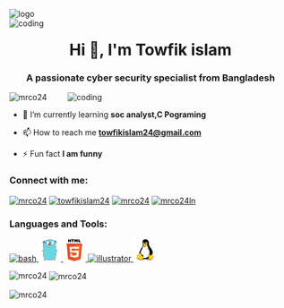 ![logo](https://github.com/mrco24/mrco24/blob/main/NIROB%20VI-2.jpg)
<img align="right" alt="coding" width="600" src="https://github.com/mrco24/mrco24/blob/main/NIROB%20VI-2.jpg">
<h1 align="center">Hi 👋, I'm Towfik islam</h1>
<h3 align="center">A passionate cyber security specialist from Bangladesh</h3>

<img align="right" alt="coding" width="400" src="https://user-images.githubusercontent.com/55389276/140866485-8fb1c876-9a8f-4d6a-98dc-08c4981eaf70.gif">

<p align="left"> <img src="https://komarev.com/ghpvc/?username=mrco24&label=Profile%20views&color=0e75b6&style=flat" alt="mrco24" /> </p>

- 🌱 I’m currently learning **soc analyst,C Pograming**

- 📫 How to reach me **towfikislam24@gmail.com**

- ⚡ Fun fact **I am funny**

<h3 align="left">Connect with me:</h3>
<p align="left">
<a href="https://twitter.com/mrco24" target="blank"><img align="center" src="https://raw.githubusercontent.com/rahuldkjain/github-profile-readme-generator/master/src/images/icons/Social/twitter.svg" alt="mrco24" height="30" width="40" /></a>
<a href="https://linkedin.com/in/towfikislam24" target="blank"><img align="center" src="https://raw.githubusercontent.com/rahuldkjain/github-profile-readme-generator/master/src/images/icons/Social/linked-in-alt.svg" alt="towfikislam24" height="30" width="40" /></a>
<a href="https://fb.com/mrco24" target="blank"><img align="center" src="https://raw.githubusercontent.com/rahuldkjain/github-profile-readme-generator/master/src/images/icons/Social/facebook.svg" alt="mrco24" height="30" width="40" /></a>
<a href="https://www.youtube.com/c/mrco24ln" target="blank"><img align="center" src="https://raw.githubusercontent.com/rahuldkjain/github-profile-readme-generator/master/src/images/icons/Social/youtube.svg" alt="mrco24ln" height="30" width="40" /></a>
</p>

<h3 align="left">Languages and Tools:</h3>
<p align="left"> <a href="https://www.gnu.org/software/bash/" target="_blank" rel="noreferrer"> <img src="https://www.vectorlogo.zone/logos/gnu_bash/gnu_bash-icon.svg" alt="bash" width="40" height="40"/> </a> <a href="https://golang.org" target="_blank" rel="noreferrer"> <img src="https://raw.githubusercontent.com/devicons/devicon/master/icons/go/go-original.svg" alt="go" width="40" height="40"/> </a> <a href="https://www.w3.org/html/" target="_blank" rel="noreferrer"> <img src="https://raw.githubusercontent.com/devicons/devicon/master/icons/html5/html5-original-wordmark.svg" alt="html5" width="40" height="40"/> </a> <a href="https://www.adobe.com/in/products/illustrator.html" target="_blank" rel="noreferrer"> <img src="https://www.vectorlogo.zone/logos/adobe_illustrator/adobe_illustrator-icon.svg" alt="illustrator" width="40" height="40"/> </a> <a href="https://www.linux.org/" target="_blank" rel="noreferrer"> <img src="https://raw.githubusercontent.com/devicons/devicon/master/icons/linux/linux-original.svg" alt="linux" width="40" height="40"/> </a> </p>

<p><img align="left" src="https://github-readme-stats.vercel.app/api/top-langs?username=mrco24&show_icons=true&locale=en&layout=compact" alt="mrco24" /></p>

<p>&nbsp;<img align="center" src="https://github-readme-stats.vercel.app/api?username=mrco24&show_icons=true&locale=en" alt="mrco24" /></p>

<p><img align="center" src="https://github-readme-streak-stats.herokuapp.com/?user=mrco24&" alt="mrco24" /></p>
